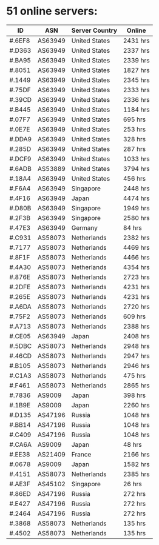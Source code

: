 # 51 online servers:

| ID | ASN | Server Country | Online |
| ------ | ------ | ------ | ------ |
| #.6EF8 | AS63949 | United States | 2431 hrs |
| #.D363 | AS63949 | United States | 2337 hrs |
| #.BA95 | AS63949 | United States | 2339 hrs |
| #.8051 | AS63949 | United States | 1827 hrs |
| #.1449 | AS63949 | United States | 2345 hrs |
| #.75DF | AS63949 | United States | 2333 hrs |
| #.39CD | AS63949 | United States | 2336 hrs |
| #.B445 | AS63949 | United States | 1184 hrs |
| #.07F7 | AS63949 | United States | 695 hrs |
| #.0E7E | AS63949 | United States | 253 hrs |
| #.DDA9 | AS63949 | United States | 328 hrs |
| #.285D | AS63949 | United States | 287 hrs |
| #.DCF9 | AS63949 | United States | 1033 hrs |
| #.6ADB | AS53889 | United States | 3794 hrs |
| #.18A4 | AS63949 | United States | 456 hrs |
| #.F6A4 | AS63949 | Singapore | 2448 hrs |
| #.4F16 | AS63949 | Japan | 4474 hrs |
| #.D80B | AS63949 | Singapore | 1949 hrs |
| #.2F3B | AS63949 | Singapore | 2580 hrs |
| #.47E3 | AS63949 | Germany | 84 hrs |
| #.C931 | AS58073 | Netherlands | 2382 hrs |
| #.7177 | AS58073 | Netherlands | 4469 hrs |
| #.8F1F | AS58073 | Netherlands | 4466 hrs |
| #.4A30 | AS58073 | Netherlands | 4354 hrs |
| #.876E | AS58073 | Netherlands | 2723 hrs |
| #.2DFE | AS58073 | Netherlands | 4231 hrs |
| #.265E | AS58073 | Netherlands | 4231 hrs |
| #.A6DA | AS58073 | Netherlands | 2720 hrs |
| #.75F2 | AS58073 | Netherlands | 609 hrs |
| #.A713 | AS58073 | Netherlands | 2388 hrs |
| #.CE05 | AS63949 | Japan | 2408 hrs |
| #.5DBC | AS58073 | Netherlands | 2948 hrs |
| #.46CD | AS58073 | Netherlands | 2947 hrs |
| #.B105 | AS58073 | Netherlands | 2946 hrs |
| #.C1A3 | AS58073 | Netherlands | 475 hrs |
| #.F461 | AS58073 | Netherlands | 2865 hrs |
| #.7836 | AS9009 | Japan | 398 hrs |
| #.1B9E | AS9009 | Japan | 2260 hrs |
| #.D135 | AS47196 | Russia | 1048 hrs |
| #.BB14 | AS47196 | Russia | 1048 hrs |
| #.C409 | AS47196 | Russia | 1048 hrs |
| #.CA6A | AS9009 | Japan | 48 hrs |
| #.EE38 | AS21409 | France | 2166 hrs |
| #.0678 | AS9009 | Japan | 1582 hrs |
| #.4151 | AS58073 | Netherlands | 2385 hrs |
| #.AE3F | AS45102 | Singapore | 26 hrs |
| #.86ED | AS47196 | Russia | 272 hrs |
| #.E427 | AS47196 | Russia | 272 hrs |
| #.2464 | AS47196 | Russia | 272 hrs |
| #.3868 | AS58073 | Netherlands | 135 hrs |
| #.4502 | AS58073 | Netherlands | 135 hrs |

